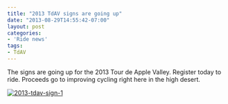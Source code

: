 ```yaml
---
title: "2013 TdAV signs are going up"
date: "2013-08-29T14:55:42-07:00"
layout: post
categories:
- 'Ride news'
tags:
- TdAV
---
```


The signs are going up for the 2013 Tour de Apple Valley. Register today to ride. Proceeds go to improving cycling right here in the high desert.  
  
[![2013-tdav-sign-1](https://farm4.staticflickr.com/3714/9661386505_8ef2409d92.jpg)](https://www.flickr.com/photos/15848140@N02/9661386505/ "2013-tdav-sign-1 by Tour de Apple Valley, on Flickr")